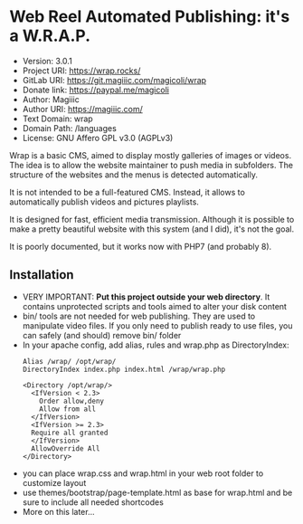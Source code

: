 # Web Reel Automated Publishing: it's a W.R.A.P.

* Version:         3.0.1
* Project URI:     https://wrap.rocks/
* GitLab URI:      https://git.magiiic.com/magicoli/wrap
* Donate link:     https://paypal.me/magicoli
* Author:          Magiiic
* Author URI:      https://magiiic.com/
* Text Domain:     wrap
* Domain Path:     /languages
* License:         GNU Affero GPL v3.0 (AGPLv3)

Wrap is a basic CMS, aimed to display mostly galleries of images or videos.
The idea is to allow the website maintainer to push media in subfolders.
The structure of the websites and the menus is detected automatically.

It is not intended to be a full-featured CMS. Instead, it allows to
automatically publish videos and pictures playlists.

It is designed for fast, efficient media transmission. Although it is
possible to make a pretty beautiful website with this system (and I did), it's
not the goal.

It is poorly documented, but it works now with PHP7 (and probably 8).

## Installation

* VERY IMPORTANT: **Put this project outside your web directory**. It contains
  unprotected scripts and tools aimed to alter your disk content
* bin/ tools are not needed for web publishing. They are used to manipulate
  video files. If you only need to publish ready to use files, you can safely
  (and should) remove bin/ folder
* In your apache config, add alias, rules and wrap.php as DirectoryIndex:
  ```
  Alias /wrap/ /opt/wrap/
  DirectoryIndex index.php index.html /wrap/wrap.php

  <Directory /opt/wrap/>
    <IfVersion < 2.3>
      Order allow,deny
      Allow from all
    </IfVersion>
    <IfVersion >= 2.3>
    Require all granted
    </IfVersion>
    AllowOverride All
  </Directory>
  ```
* you can place wrap.css and wrap.html in your web root folder to customize layout
* use themes/bootstrap/page-template.html as base for wrap.html and be sure to
  include all needed shortcodes
* More on this later...
